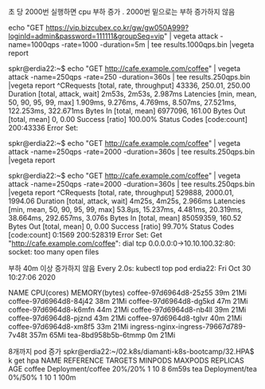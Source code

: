 초 당 2000번 실행하면 cpu 부하 증가
. 2000번 밑으로는 부하 증가하지 않음 

echo "GET https://vip.bizcubex.co.kr/gw/gw050A999?loginId=admin&password=111111&groupSeq=vip" | vegeta attack -name=1000qps -rate=1000 -duration=5m | tee results.1000qps.bin |vegeta report

spkr@erdia22:~$ echo "GET http://cafe.example.com/coffee" | vegeta attack -name=250qps -rate=250 -duration=360s | tee results.250qps.bin |vegeta report
^CRequests      [total, rate, throughput]         43336, 250.01, 250.00
Duration      [total, attack, wait]             2m53s, 2m53s, 2.987ms
Latencies     [min, mean, 50, 90, 95, 99, max]  1.909ms, 9.276ms, 4.769ms, 8.507ms, 27.521ms, 122.253ms, 322.671ms
Bytes In      [total, mean]                     6977096, 161.00
Bytes Out     [total, mean]                     0, 0.00
Success       [ratio]                           100.00%
Status Codes  [code:count]                      200:43336
Error Set:

spkr@erdia22:~$ echo "GET http://cafe.example.com/coffee" | vegeta attack -name=250qps -rate=2000 -duration=360s | tee results.250qps.bin |vegeta report

spkr@erdia22:~$ echo "GET http://cafe.example.com/coffee" | vegeta attack -name=250qps -rate=2000 -duration=360s | tee results.250qps.bin |vegeta report
^CRequests      [total, rate, throughput]         529888, 2000.01, 1994.06
Duration      [total, attack, wait]             4m25s, 4m25s, 2.966ms
Latencies     [min, mean, 50, 90, 95, 99, max]  53.8µs, 15.237ms, 4.481ms, 20.319ms, 38.664ms, 292.657ms, 3.076s
Bytes In      [total, mean]                     85059359, 160.52
Bytes Out     [total, mean]                     0, 0.00
Success       [ratio]                           99.70%
Status Codes  [code:count]                      0:1569  200:528319
Error Set:
Get "http://cafe.example.com/coffee": dial tcp 0.0.0.0:0->10.10.100.32:80: socket: too many open files


부하 40m 이상 증가하지 않음
Every 2.0s: kubectl top pod                                       erdia22: Fri Oct 30 10:27:06 2020

NAME                                    CPU(cores)   MEMORY(bytes)
coffee-97d6964d8-25z55                  39m          21Mi
coffee-97d6964d8-84j42                  38m          21Mi
coffee-97d6964d8-dg5kd                  47m          21Mi
coffee-97d6964d8-k6mfn                  44m          21Mi
coffee-97d6964d8-nb4ll                  39m          21Mi
coffee-97d6964d8-pjznd                  43m          21Mi
coffee-97d6964d8-tglvr                  40m          21Mi
coffee-97d6964d8-xm8f5                  33m          21Mi
ingress-nginx-ingress-79667d789-7v48t   357m         65Mi
tea-8bd958b5b-6tmmp                     0m           21Mi

8개까지 pod 증가
spkr@erdia22:~/02.k8s/diamanti-k8s-bootcamp/32.HPA$ k get hpa
NAME     REFERENCE           TARGETS   MINPODS   MAXPODS   REPLICAS   AGE
coffee   Deployment/coffee   20%/20%   1         10        8          6m59s
tea      Deployment/tea      0%/50%    1         10        1          100m

